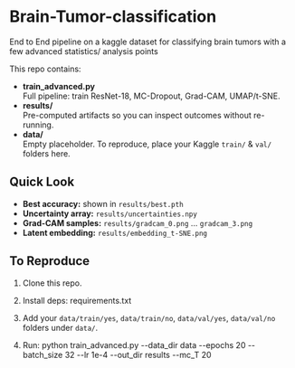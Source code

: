 # Brain-Tumor-classification
End to End pipeline on a kaggle dataset for classifying brain tumors with a few advanced statistics/ analysis points




This repo contains:

- **train_advanced.py**  
  Full pipeline: train ResNet-18, MC-Dropout, Grad-CAM, UMAP/t-SNE.
- **results/**  
  Pre-computed artifacts so you can inspect outcomes without re-running.
- **data/**  
  Empty placeholder. To reproduce, place your Kaggle `train/` & `val/` folders here.

## Quick Look

- **Best accuracy:** shown in `results/best.pth`  
- **Uncertainty array:** `results/uncertainties.npy`  
- **Grad-CAM samples:** `results/gradcam_0.png` … `gradcam_3.png`  
- **Latent embedding:** `results/embedding_t-SNE.png`

## To Reproduce

1. Clone this repo.  
2. Install deps:  requirements.txt


3. Add your `data/train/yes`, `data/train/no`, `data/val/yes`, `data/val/no` folders under `data/`.  
4. Run:  python train_advanced.py --data_dir data --epochs 20 --batch_size 32 --lr 1e-4 --out_dir results --mc_T 20

